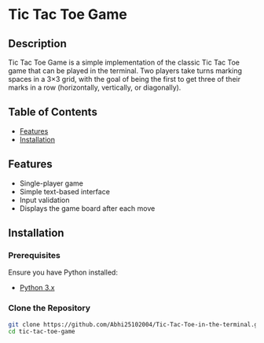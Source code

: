 # Tic Tac Toe Game

## Description

Tic Tac Toe Game is a simple implementation of the classic Tic Tac Toe game that can be played in the terminal. Two players take turns marking spaces in a 3×3 grid, with the goal of being the first to get three of their marks in a row (horizontally, vertically, or diagonally).

## Table of Contents

- [Features](#features)
- [Installation](#installation)

## Features

- Single-player game
- Simple text-based interface
- Input validation
- Displays the game board after each move

## Installation

### Prerequisites

Ensure you have Python installed:

- [Python 3.x](https://www.python.org/downloads/)

### Clone the Repository

```bash
git clone https://github.com/Abhi25102004/Tic-Tac-Toe-in-the-terminal.git
cd tic-tac-toe-game
```
